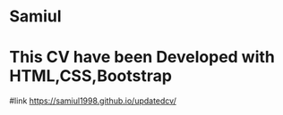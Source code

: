 # Samiul

# This CV have been Developed with HTML,CSS,Bootstrap
#link https://samiul1998.github.io/updatedcv/
